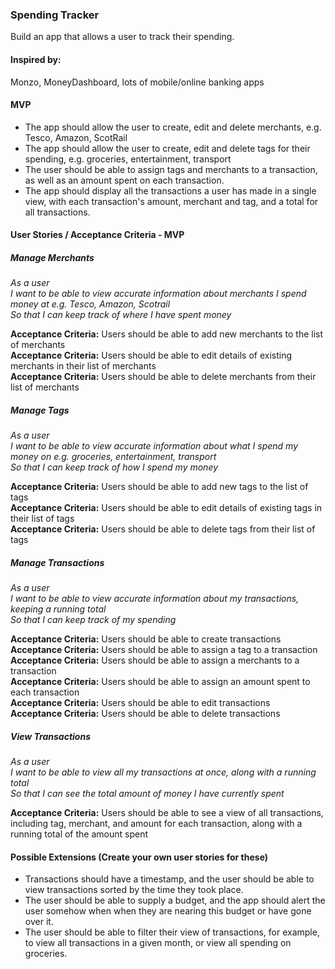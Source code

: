 ### Spending Tracker

Build an app that allows a user to track their spending.

#### Inspired by:

Monzo, MoneyDashboard, lots of mobile/online banking apps

#### MVP

* The app should allow the user to create, edit and delete merchants, e.g. Tesco, Amazon, ScotRail
* The app should allow the user to create, edit and delete tags for their spending, e.g. groceries, entertainment, transport
* The user should be able to assign tags and merchants to a transaction, as well as an amount spent on each transaction.
* The app should display all the transactions a user has made in a single view, with each transaction's amount, merchant and tag, and a total for all transactions.

#### User Stories / Acceptance Criteria - MVP

##### Manage Merchants

_As a user_ <br />
_I want to be able to view accurate information about merchants I spend money at e.g. Tesco, Amazon, Scotrail_ <br />
_So that I can keep track of where I have spent money_ <br />

**Acceptance Criteria:** Users should be able to add new merchants to the list of merchants <br />
**Acceptance Criteria:** Users should be able to edit details of existing merchants in their list of merchants <br />
**Acceptance Criteria:** Users should be able to delete merchants from their list of merchants <br />

##### Manage Tags

_As a user_ <br />
_I want to be able to view accurate information about what I spend my money on e.g. groceries, entertainment, transport_ <br />
_So that I can keep track of how I spend my money_ <br />

**Acceptance Criteria:** Users should be able to add new tags to the list of tags <br />
**Acceptance Criteria:** Users should be able to edit details of existing tags in their list of tags <br />
**Acceptance Criteria:** Users should be able to delete tags from their list of tags <br />

##### Manage Transactions

_As a user_ <br />
_I want to be able to view accurate information about my transactions, keeping a running total_  <br />
_So that I can keep track of my spending_ <br />

**Acceptance Criteria:** Users should be able to create transactions <br />
**Acceptance Criteria:** Users should be able to assign a tag  to a transaction <br />
**Acceptance Criteria:** Users should be able to assign a merchants to a transaction <br />
**Acceptance Criteria:** Users should be able to assign  an amount spent to each transaction <br />
**Acceptance Criteria:** Users should be able to edit transactions <br />
**Acceptance Criteria:** Users should be able to delete transactions <br />

##### View Transactions

_As a user_ <br />
_I want to be able to view all my transactions at once, along with a running total_ <br />
_So that I can see the total amount of money I have currently spent_<br />

**Acceptance Criteria:** Users should be able to see a view of all transactions, including tag, merchant, and amount for each transaction, along with a running total of the amount spent <br />

#### Possible Extensions (Create your own user stories for these)

* Transactions should have a timestamp, and the user should be able to view transactions sorted by the time they took place.
* The user should be able to supply a budget, and the app should alert the user somehow when when they are nearing this budget or have gone over it.
* The user should be able to filter their view of transactions, for example, to view all transactions in a given month, or view all spending on groceries.
